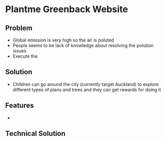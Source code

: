 # Plantme Greenback Website 


## Problem
- Global emission is very high so the air is poluted 
- People seems to be lack of knowledge about resolving the polution issues 
- Execute the 

## Solution 
- Children can go around the city (currently target Auckland) to explore different types of plans and trees and they can get rewards for doing it 

## Features 
- 

## Technical Solution 
